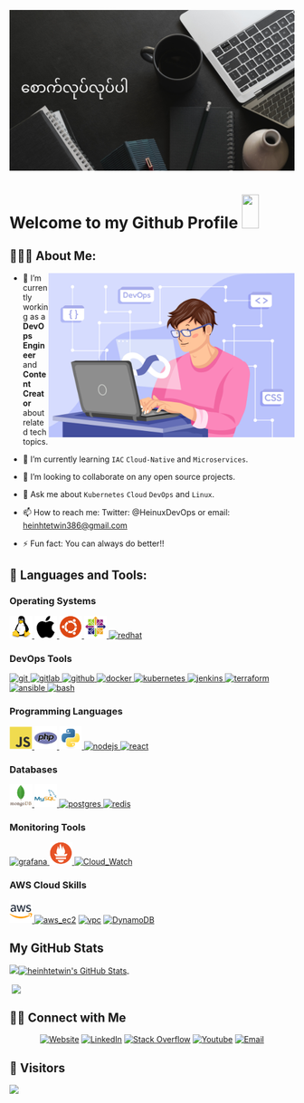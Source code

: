 ![](https://raw.githubusercontent.com/heinhtetwin/heinhtetwin/master/GitHub_Cover.png)
<h1 align="left">Welcome to my Github Profile <img src="https://raw.githubusercontent.com/zluvsand/zluvsand/master/wave.gif" width="30px" height="60px"> </h1>

## 👨🏻‍💻 About Me:

<img  src="./devops.jpg" height="290px" align="right" />

- 🔭 I’m currently working as a **DevOps Engineer** and **Content Creator** about related tech topics.
- 🌱 I’m currently learning `IAC` `Cloud-Native` and `Microservices`.
- 👯 I’m looking to collaborate on any open source projects.
- 💬 Ask me about `Kubernetes` `Cloud` `DevOps` and `Linux`.
- 📫 How to reach me: Twitter: @HeinuxDevOps or email: heinhtetwin386@gmail.com
- ⚡ Fun fact: You can always do better!!

  </p>
  </div>
  
## 🧰 Languages and Tools:

### Operating Systems 
<p align="left">
<a href="https://www.linux.org/" target="_blank" rel="noreferrer"> <img src="https://raw.githubusercontent.com/devicons/devicon/master/icons/linux/linux-original.svg" alt="linux" width="40" height="40"/>
<a href="https://www.apple.com" target="_blank" rel="noreferrer"> <img src="https://raw.githubusercontent.com/devicons/devicon/master/icons/apple/apple-original.svg" alt="apple" width="40" height="40"/>
<a href="https://www.ubuntu.com" target="_blank" rel="noreferrer"> <img src="https://raw.githubusercontent.com/devicons/devicon/master/icons/ubuntu/ubuntu-plain.svg" alt="ubuntu" width="40" height="40"/>
<a href="https://www.centos.org" target="_blank" rel="noreferrer"> <img src="https://raw.githubusercontent.com/devicons/devicon/master/icons/centos/centos-original.svg" alt="centos" width="40" height="40"/> 
<a href="https://developers.redhat.com/products/rhel/download" target="_blank" rel="noreferrer"> <img src="https://cdn.jsdelivr.net/gh/devicons/devicon/icons/redhat/redhat-original.svg" alt="redhat" width="40" height="40"/> </a>

### DevOps Tools
<a href="https://git-scm.com/" target="_blank" rel="noreferrer"> <img src="https://www.vectorlogo.zone/logos/git-scm/git-scm-icon.svg" alt="git" width="40" height="40"/> </a>
<a href="https://gitlab.com" target="_blank" rel="noreferrer"> <img src="https://cdn.jsdelivr.net/gh/devicons/devicon/icons/gitlab/gitlab-original-wordmark.svg" alt="gitlab" width="40" height="40"/> </a>
<a href="https://github.com" target="_blank" rel="noreferrer"> <img src="https://cdn.jsdelivr.net/gh/devicons/devicon/icons/github/github-original.svg" alt="github" width="40" height="40"/> </a>
<a href="https://www.docker.com/" target="_blank" rel="noreferrer"> <img src="https://cdn.jsdelivr.net/gh/devicons/devicon/icons/docker/docker-original-wordmark.svg" alt="docker" width="40" height="40"/> </a> 
<a href="https://kubernetes.io" target="_blank" rel="noreferrer"> <img src="https://www.vectorlogo.zone/logos/kubernetes/kubernetes-icon.svg" alt="kubernetes" width="40" height="40"/> </a>
<a href="https://www.jenkins.io" target="_blank" rel="noreferrer"> <img src="https://www.vectorlogo.zone/logos/jenkins/jenkins-icon.svg" alt="jenkins" width="40" height="40"/> </a> 
<a href="https://www.terraform.io" target="_blank" rel="noreferrer"> <img src="https://cdn.jsdelivr.net/gh/devicons/devicon/icons/terraform/terraform-original-wordmark.svg" alt="terraform" width="40" height="40"/> </a>
<a href="https://docs.ansible.com/ansible/latest/index.html" target="_blank" rel="noreferrer"> <img src="https://cdn.jsdelivr.net/gh/devicons/devicon/icons/ansible/ansible-plain.svg" alt="ansible" width="40" height="40"/> </a>
<a href="https://www.gnu.org/software/bash/" target="_blank" rel="noreferrer"> <img src="https://www.vectorlogo.zone/logos/gnu_bash/gnu_bash-icon.svg" alt="bash" width="40" height="40"/> </a>

### Programming Languages
<a href="https://developer.mozilla.org/en-US/docs/Web/JavaScript" target="_blank" rel="noreferrer"> <img src="https://raw.githubusercontent.com/devicons/devicon/master/icons/javascript/javascript-original.svg" alt="javascript" width="40" height="40"/> </a>
<a href="https://www.php.net" target="_blank" rel="noreferrer"> <img src="https://raw.githubusercontent.com/devicons/devicon/master/icons/php/php-original.svg" alt="php" width="40" height="40"/> </a> 
<a href="https://www.python.org" target="_blank" rel="noreferrer"> <img src="https://raw.githubusercontent.com/devicons/devicon/master/icons/python/python-original.svg" alt="python" width="40" height="40"/> </a>
<a href="https://nodejs.org/en/docs" target="_blank" rel="noreferrer"> <img src="https://cdn.jsdelivr.net/gh/devicons/devicon/icons/nodejs/nodejs-original-wordmark.svg" alt="nodejs" width="40" height="40"/> </a>
<a href="https://reactjs.org" target="_blank" rel="noreferrer"> <img src="https://cdn.jsdelivr.net/gh/devicons/devicon/icons/react/react-original.svg" alt="react" width="40" height="40"/> </a>

### Databases
<a href="https://www.mongodb.com/" target="_blank" rel="noreferrer"> <img src="https://raw.githubusercontent.com/devicons/devicon/master/icons/mongodb/mongodb-original-wordmark.svg" alt="mongodb" width="40" height="40"/> </a> 
<a href="https://www.mysql.com/" target="_blank" rel="noreferrer"> <img src="https://raw.githubusercontent.com/devicons/devicon/master/icons/mysql/mysql-original-wordmark.svg" alt="mysql" width="40" height="40"/> </a>
<a href="https://www.postgresql.org/" target="_blank" rel="noreferrer"> <img src="https://cdn.jsdelivr.net/gh/devicons/devicon/icons/postgresql/postgresql-original-wordmark.svg" alt="postgres" width="40" height="40"/> </a>
<a href="https://redis.io/" target="_blank" rel="noreferrer"> <img src="https://cdn.jsdelivr.net/gh/devicons/devicon/icons/redis/redis-original-wordmark.svg" alt="redis" width="40" height="40"/> </a>


### Monitoring Tools
<a href="https://grafana.com" target="_blank" rel="noreferrer"> <img src="https://www.vectorlogo.zone/logos/grafana/grafana-icon.svg" alt="grafana" width="40" height="40"/> </a>
<a href="https://prometheus.io" target="_blank" rel="noreferrer"> <img src="https://raw.githubusercontent.com/devicons/devicon/master/icons/prometheus/prometheus-original.svg" alt="prometheus" width="40" height="40"/> </a>
<a href="https://aws.amazon.com" target="_blank" rel="noreferrer"> <img src="https://cdn2.iconfinder.com/data/icons/amazon-aws-stencils/100/Deployment__Management_copy_CloudWatch_Alarm-128.png" alt="Cloud_Watch" width="40" height="40"/></a>

### AWS Cloud Skills
<a href="https://aws.amazon.com" target="_blank" rel="noreferrer"> <img src="https://raw.githubusercontent.com/devicons/devicon/master/icons/amazonwebservices/amazonwebservices-original-wordmark.svg" alt="aws" width="40" height="40"/> </a>
<a href="https://aws.amazon.com" target="_blank" rel="noreferrer"> <img src="https://cdn2.iconfinder.com/data/icons/amazon-aws-stencils/100/Compute__Networking_copy_Amazon_EC2---128.png" alt="aws_ec2"
width="40" height="40"/></a></a>
<a href="https://aws.amazon.com" target="_blank" rel="noreferrer"> <img src="https://cdn2.iconfinder.com/data/icons/amazon-aws-stencils/100/Non-Service_Specific_copy_Virtual_Private_CLoud_-128.png" alt="vpc" width="40" height="40"/></a> 
<a href="https://aws.amazon.com" target="_blank" rel="noreferrer"> <img src="https://cdn2.iconfinder.com/data/icons/amazon-aws-stencils/100/Database_copy_DynamoDB-128.png" alt="DynamoDB" width="40" height="40"/></a>

## My GitHub Stats

<p>
<a href="https://awesome-github-stats.azurewebsites.net/index.html??cardType=octocat&theme=github&preferLogin=false&Ring=DDA84B&Background=CFDDC0">    <img  align="center" alt="heinhtetwin's GitHub Stats" src="https://awesome-github-stats.azurewebsites.net/user-stats/heinhtetwin?cardType=octocat&theme=github&preferLogin=false&Ring=DDA84B&Background=CFDDC0" /> </a>
&nbsp;<img align="left" src="https://github-readme-stats.vercel.app/api/top-langs?username=heinhtetwin&layout=compact&theme=vue&Background=CFDDC0"/>

&nbsp;<img align="center" src="https://github-readme-streak-stats.herokuapp.com/?user=heinhtetwin&theme=vue&layout=compact"/>
</p>

## 🤝🏻 Connect with Me 

<p align="center">
<a href="https://portfolio.heinhtetwin.com" target="_blank"><img alt="Website" src="https://img.shields.io/badge/Website-www.heinhtetwin.com-blue?style=flat&logo=google-chrome"></a>
<a href="https://www.linkedin.com/in/hein-htet-win/" target="_blank"><img alt="LinkedIn" src="https://img.shields.io/badge/LinkedIn-%40heinhtetwin-blue?style=flat&logo=linkedin"></a>
<a href="https://twitter.com/HeinuxDevOps" target="_blank"><img alt="Stack Overflow" src="https://img.shields.io/twitter/follow/HeinuxDevOps?style=social"></a>
<a href="https://www.youtube.com/@learningwithheinux"><img alt="Youtube" src="https://img.shields.io/badge/Youtube-%40learningwithheinux-red?style=social&logo=youtube"></a>
<a href="mailto:heinhtetwin386@gmail.com"><img alt="Email" src="https://img.shields.io/badge/Email-heinhtetwin386%40gmail.com-blue?style=social&logo=gmail"></a>
</p>

## 👀 Visitors
[![](https://visitcount.itsvg.in/api?id=heinhtetwin&label=Profile%20VIews&color=3&icon=5&pretty=true)](https://visitcount.itsvg.in)
